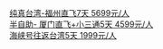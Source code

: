   
[纯真台湾-福州直飞7天 5699元/人](http://www.dianyue.me/archives/473/o0hy7w0hhw725rry/)  
[半自助- 厦门直飞+小三通5天 4599元/人](http://www.dianyue.me/archives/473/47pmh5qm9mdk91vf/)  
[海峡号往返台湾5天 1999元/人](http://www.dianyue.me/archives/473/yq6yhe9z8p1sonq6/)